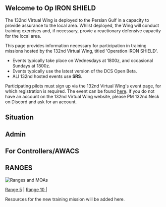 ## Welcome to Op IRON SHIELD

The 132nd Virtual Wing is deployed to the Persian Gulf in a capacity to provide assurance to the local area. Whilst deployed, the Wing will conduct training exercises and, if necessary, provie a reactionary defensive capacity for the local area.

This page provides information necessary for participation in training missions hosted by the 132nd Virtual Wing, titled 'Operation IRON SHIELD'.
 - Events typically take place on Wednesdays at 1800z, and occasional Sundays at 1800z.
 - Events typically use the latest version of the DCS Open Beta.
 - ALl 132nd hosted events use **SRS**.

Participating pilots must sign up via the 132nd Virtual Wing's event page, for which registration is required. The event can be found [here](http://www.132virtualwing.org/index.php/page/events). If you do not have an account on the 132nd Virtual Wing website, please PM 132nd.Neck on Discord and ask for an account.

## Situation
## Admin
## For Controllers/AWACS



## RANGES


![Ranges and MOAs](/ATRM_Brief/Pictures/Range_MOA_overview.png)


[Range 5](/ATRM_Brief/Ranges/Range5.html)  | [Range 10 ](/ATRM_Brief/Ranges/Range10.html)  |





Resources for the new training mission will be added here.
 
